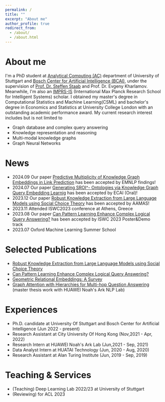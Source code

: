 ```yaml
---
permalink: /
title: ""
excerpt: "About me"
author_profile: true
redirect_from: 
  - /about/
  - /about.html
---
```


# About me
I'm a PhD student at [Analytical Computing (AC)](https://www.ipvs.uni-stuttgart.de/departments/ac/) department of University of Stuttgart and [Bosch Center for Artificial Intelligence (BCAI)](https://www.bosch-ai.com), under the supervision of [Prof. Dr. Steffen Staab](https://scholar.google.com/citations?user=QvpcUn8AAAAJ&hl=en) and Prof. Dr. Evgeny Kharlamov. Meanwhile, I'm also an [IMPRS-IS](https://imprs.is.mpg.de) (International Max Planck Research School for Intelligent Systems) scholar. I obtained my master's degree in Computational Statistics and Machine Learning(CSML) and bachelor's degree in Economics and Statistics at University College London with an outstanding academic performance award. My current research interest includes but is not limited to 
- Graph database and complex query answering
- Knowledge representation and reasoning
- Multi-modal knowledge graphs 
- Graph Neural Networks 

# News
- 2024.09 Our paper [Predictive Multiplicity of Knowledge Graph Embeddings in Link Prediction](https://arxiv.org/abs/2408.08226) has been accepted by EMNLP findings!
- 2024.07 Our paper [Generating SROI^- Ontologies via Knowledge Graph Query Embedding Learnig](https://arxiv.org/abs/2407.09212) has been accepted by ECAI (Oral)! 
- 2023.12 Our paper [Robust Knowledge Extraction from Large Language Models using Social Choice Theory](https://arxiv.org/abs/2312.14877) has been accepted by AAMAS!
- 2023.11 Attended ISWC2023 conference at Athens, Greece
- 2023.08 Our paper [Can Pattern Learning Enhance Complex Logical Query Answering?](https://ceur-ws.org/Vol-3632/ISWC2023_paper_463.pdf) has been accepted by ISWC 2023 Poster&Demo track 
- 2023.07 Oxford Machine Learning Summer School
  
<!-- ## News -->
# Selected Publications
- [Robust Knowledge Extraction from Large Language Models using Social Choice Theory](https://arxiv.org/abs/2312.14877)
- [Can Pattern Learning Enhance Complex Logical Query Answering?](https://ceur-ws.org/Vol-3632/ISWC2023_paper_463.pdf)
- [Geometric Relational Embeddings: A Survey](https://arxiv.org/abs/2304.11949)
- [Graph Attention with Hierarchies for Multi-hop Question Answering](https://arxiv.org/abs/2301.11792) (master thesis work with HUAWEI Noah's Ark NLP Lab)

# Experiences
- Ph.D. candidate at University Of Stuttgart and Bosch Center for Artificial Intelligence (Jun 2022 - present)
- Research Assistant at City University Of Hong Kong (Nov,2021 - Apr, 2022)
- Research Intern at HUAWEI Noah's Ark Lab (Jun,2021 - Sep, 2021)
- Data Analyst Intern at HUATAI Technology (Jun, 2020 - Aug, 2020)
- Research Assistant at Alan Turing Institute (Jun, 2019 - Sep, 2019)

# Teaching & Services
- (Teaching) Deep Learning Lab 2022/23 at University of Stuttgart
- (Reviewing) for ACL 2023
